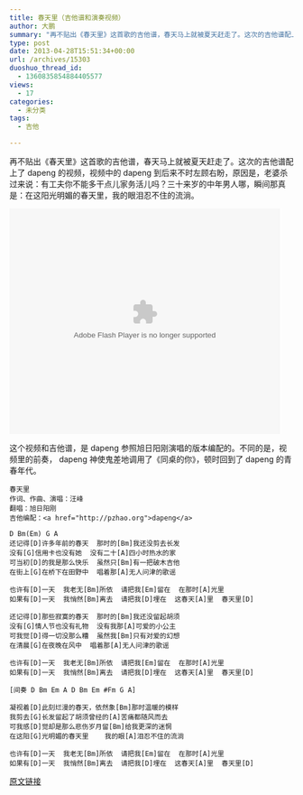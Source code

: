 ```yaml
---
title: 春天里（吉他谱和演奏视频）
author: 大鹏
summary: "再不贴出《春天里》这首歌的吉他谱，春天马上就被夏天赶走了。这次的吉他谱配上了 dapeng 的视频，视频中的 dapeng 到后来不时左顾右盼，原因是，老婆杀过来说：有工夫你不能多干点儿家务活儿吗？三十来岁的中年男人哪，瞬间那真是：在这阳光明媚的春天里，我的眼泪忍不住的流淌。"
type: post
date: 2013-04-28T15:51:34+00:00
url: /archives/15303
duoshuo_thread_id:
  - 1360835854884405577
views:
  - 17
categories:
  - 未分类
tags:
  - 吉他

---
```

再不贴出《春天里》这首歌的吉他谱，春天马上就被夏天赶走了。这次的吉他谱配上了 dapeng 的视频，视频中的 dapeng 到后来不时左顾右盼，原因是，老婆杀过来说：有工夫你不能多干点儿家务活儿吗？三十来岁的中年男人哪，瞬间那真是：在这阳光明媚的春天里，我的眼泪忍不住的流淌。

<embed src="http://player.youku.com/player.php/sid/XNTQ5NTA5MzMy/v.swf" allowFullScreen="true" quality="high" width="480" height="400" align="middle" allowScriptAccess="always" type="application/x-shockwave-flash">
</embed>


  
<!--more-->

这个视频和吉他谱，是 dapeng 参照旭日阳刚演唱的版本编配的。不同的是，视频里的前奏， dapeng 神使鬼差地调用了《同桌的你》，顿时回到了 dapeng 的青春年代。

    春天里
    作词、作曲、演唱：汪峰
    翻唱：旭日阳刚
    吉他编配：<a href="http://pzhao.org">dapeng</a>
    
    D Bm(Em) G A
    还记得[D]许多年前的春天  那时的[Bm]我还没剪去长发
    没有[G]信用卡也没有她  没有二十[A]四小时热水的家
    可当初[D]的我是那么快乐  虽然只[Bm]有一把破木吉他
    在街上[G]在桥下在田野中  唱着那[A]无人问津的歌谣
    
    也许有[D]一天  我老无[Bm]所依  请把我[Em]留在  在那时[A]光里
    如果有[D]一天  我悄然[Bm]离去  请把我[D]埋在  这春天[A]里  春天里[D]
    
    还记得[D]那些寂寞的春天  那时的[Bm]我还没留起胡须
    没有[G]情人节也没有礼物  没有我那[A]可爱的小公主
    可我觉[D]得一切没那么糟  虽然我[Bm]只有对爱的幻想
    在清晨[G]在夜晚在风中  唱着那[A]无人问津的歌谣
    
    也许有[D]一天  我老无[Bm]所依  请把我[Em]留在  在那时[A]光里
    如果有[D]一天  我悄然[Bm]离去  请把我[D]埋在  这春天[A]里  春天里[D]
    
    [间奏 D Bm Em A D Bm Em #Fm G A]
    
    凝视着[D]此刻烂漫的春天，依然象[Bm]那时温暖的模样
    我剪去[G]长发留起了胡须曾经的[A]苦痛都随风而去
    可我感[D]觉却是那么悲伤岁月留[Bm]给我更深的迷惘
    在这阳[G]光明媚的春天里    我的眼[A]泪忍不住的流淌
    
    也许有[D]一天  我老无[Bm]所依  请把我[Em]留在  在那时[A]光里
    如果有[D]一天  我悄然[Bm]离去  请把我[D]埋在  这春天[A]里  春天里[D]

[原文链接](http://dapengde.com/archives/15303)


